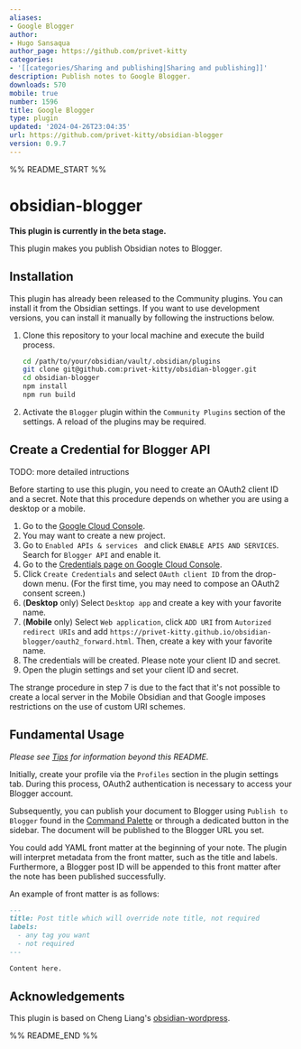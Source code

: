 ```yaml
---
aliases:
- Google Blogger
author:
- Hugo Sansaqua
author_page: https://github.com/privet-kitty
categories:
- '[[categories/Sharing and publishing|Sharing and publishing]]'
description: Publish notes to Google Blogger.
downloads: 570
mobile: true
number: 1596
title: Google Blogger
type: plugin
updated: '2024-04-26T23:04:35'
url: https://github.com/privet-kitty/obsidian-blogger
version: 0.9.7
---
```


%% README_START %%

# obsidian-blogger

**This plugin is currently in the beta stage.**

This plugin makes you publish Obsidian notes to Blogger.

## Installation

This plugin has already been released to the Community plugins. You can install it from the Obsidian settings. If you want to use development versions, you can install it manually by following the instructions below.

1. Clone this repository to your local machine and execute the build process.
   ```bash
   cd /path/to/your/obsidian/vault/.obsidian/plugins
   git clone git@github.com:privet-kitty/obsidian-blogger.git
   cd obsidian-blogger
   npm install
   npm run build
   ```
2. Activate the `Blogger` plugin within the `Community Plugins` section of the settings. A reload of the plugins may be required.

## Create a Credential for Blogger API

TODO: more detailed intructions

Before starting to use this plugin, you need to create an OAuth2 client ID and a secret. Note that this procedure depends on whether you are using a desktop or a mobile.

1. Go to the [Google Cloud Console](https://console.cloud.google.com/apis/dashboard).
2. You may want to create a new project.
3. Go to `Enabled APIs & services ` and click `ENABLE APIS AND SERVICES`. Search for `Blogger API` and enable it.
4. Go to the [Credentials page on Google Cloud Console](https://console.cloud.google.com/apis/credentials).
5. Click `Create Credentials` and select `OAuth client ID` from the drop-down menu. (For the first time, you may need to compose an OAuth2 consent screen.)
6. (**Desktop** only) Select `Desktop app` and create a key with your favorite name.
7. (**Mobile** only) Select `Web application`, click `ADD URI` from `Autorized redirect URIs` and add `https://privet-kitty.github.io/obsidian-blogger/oauth2_forward.html`. Then, create a key with your favorite name.
8. The credentials will be created. Please note your client ID and secret.
9. Open the plugin settings and set your client ID and secret.

The strange procedure in step 7 is due to the fact that it's not possible to create a local server in the Mobile Obsidian and that Google imposes restrictions on the use of custom URI schemes.

## Fundamental Usage

_Please see [Tips](https://github.com/privet-kitty/obsidian-blogger/blob/main/docs/tips.md) for information beyond this README._

Initially, create your profile via the `Profiles` section in the plugin settings tab. During this process, OAuth2 authentication is necessary to access your Blogger account.

Subsequently, you can publish your document to Blogger using `Publish to Blogger` found in the [Command Palette](https://help.obsidian.md/Plugins/Command+palette) or through a dedicated button in the sidebar. The document will be published to the Blogger URL you set.

You could add YAML front matter at the beginning of your note. The plugin will interpret metadata from the front matter, such as the title and labels. Furthermore, a Blogger post ID will be appended to this front matter after the note has been published successfully.

An example of front matter is as follows:

```markdown
---
title: Post title which will override note title, not required
labels:
  - any tag you want
  - not required
---

Content here.
```

## Acknowledgements

This plugin is based on Cheng Liang's [obsidian-wordpress](https://github.com/devbean/obsidian-wordpress).


%% README_END %%